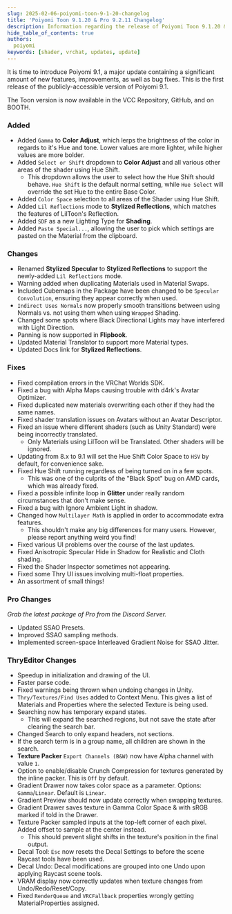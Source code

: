 ```yaml
---
slug: 2025-02-06-poiyomi-toon-9-1-20-changelog
title: 'Poiyomi Toon 9.1.20 & Pro 9.2.11 Changelog'
description: Information regarding the release of Poiyomi Toon 9.1.20 & Pro 9.2.11.
hide_table_of_contents: true
authors:
  poiyomi
keywords: [shader, vrchat, updates, update]
---
```


It is time to introduce Poiyomi 9.1, a major update containing a significant amount of new features, improvements, as well as bug fixes. This is the first release of the publicly-accessible version of Poiyomi 9.1.

The Toon version is now available in the VCC Repository, GitHub, and on BOOTH.

### Added
- Added `Gamma` to **Color Adjust**, which lerps the brightness of the color in regards to it's Hue and tone. Lower values are more lighter, while higher values are more bolder.
- Added `Select or Shift` dropdown to **Color Adjust** and all various other areas of the shader using Hue Shift.
  - This dropdown allows the user to select how the Hue Shift should behave. `Hue Shift` is the default normal setting, while `Hue Select` will override the set Hue to the entire Base Color.
- Added `Color Space` selection to all areas of the Shader using Hue Shift.
- Added `Lil Reflections` mode to **Stylized Reflections**, which matches the features of LilToon's Reflection.
- Added `SDF` as a new Lighting Type for **Shading**.
- Added `Paste Special...`, allowing the user to pick which settings are pasted on the Material from the clipboard.

### Changes
- Renamed **Stylized Specular** to **Stylized Reflections** to support the newly-added `Lil Reflections` mode.
- Warning added when duplicating Materials used in Material Swaps.
- Included Cubemaps in the Package have been changed to be `Specular Convolution`, ensuring they appear correctly when used.
- `Indirect Uses Normals` now properly smooth transitions between using Normals vs. not using them when using `Wrapped` Shading.
- Changed some spots where Black Directional Lights may have interfered with Light Direction.
- Panning is now supported in **Flipbook**.
- Updated Material Translator to support more Material types.
- Updated Docs link for **Stylized Reflections**.

### Fixes
- Fixed compilation errors in the VRChat Worlds SDK.
- Fixed a bug with Alpha Maps causing trouble with d4rk's Avatar Optimizer.
- Fixed duplicated new materials overwriting each other if they had the same names.
- Fixed shader translation issues on Avatars without an Avatar Descriptor.
- Fixed an issue where different shaders (such as Unity Standard) were being incorrectly translated.
  - Only Materials using LilToon will be Translated. Other shaders will be ignored.
- Updating from 8.x to 9.1 will set the Hue Shift Color Space to `HSV` by default, for convenience sake.
- Fixed Hue Shift running regardless of being turned on in a few spots.
  - This was one of the culprits of the "Black Spot" bug on AMD cards, which was already fixed.
- Fixed a possible infinite loop in **Glitter** under really random circumstances that don't make sense.
- Fixed a bug with Ignore Ambient Light in shadow.
- Changed how `Multilayer Math` is applied in order to accommodate extra features.
  - This shouldn't make any big differences for many users. However, please report anything weird you find!
- Fixed various UI problems over the course of the last updates.
- Fixed Anisotropic Specular Hide in Shadow for Realistic and Cloth shading.
- Fixed the Shader Inspector sometimes not appearing.
- Fixed some Thry UI issues involving multi-float properties.
- An assortment of small things!

### Pro Changes

*Grab the latest package of Pro from the Discord Server.*

- Updated SSAO Presets.
- Improved SSAO sampling methods.
- Implemented screen-space Interleaved Gradient Noise for SSAO Jitter.

### ThryEditor Changes
- Speedup in initialization and drawing of the UI.
- Faster parse code.
- Fixed warnings being thrown when undoing changes in Unity.
- `Thry/Textures/Find Uses` added to Context Menu. This gives a list of Materials and Properties where the selected Texture is being used.
- Searching now has temporary expand states.
  - This will expand the searched regions, but not save the state after clearing the search bar.
- Changed Search to only expand headers, not sections.
- If the search term is in a group name, all children are shown in the search.
- **Texture Packer** `Export Channels (B&W)` now have Alpha channel with value `1`.
- Option to enable/disable Crunch Compression for textures generated by the inline packer. This is `Off` by default.
- Gradient Drawer now takes color space as a parameter. Options: `Gamma`/`Linear`. Default is `Linear`.
- Gradient Preview should now update correctly when swapping textures.
- Gradient Drawer saves texture in Gamma Color Space & with sRGB marked if told in the Drawer.
- Texture Packer sampled inputs at the top-left corner of each pixel. Added offset to sample at the center instead.
  - This should prevent slight shifts in the texture's position in the final output.
- Decal Tool: `Esc` now resets the Decal Settings to before the scene Raycast tools have been used.
- Decal Undo: Decal modifications are grouped into one Undo upon applying Raycast scene tools.
- VRAM display now correctly updates when texture changes from Undo/Redo/Reset/Copy.
- Fixed `RenderQueue` and `VRCFallback` properties wrongly getting MaterialProperties assigned.
